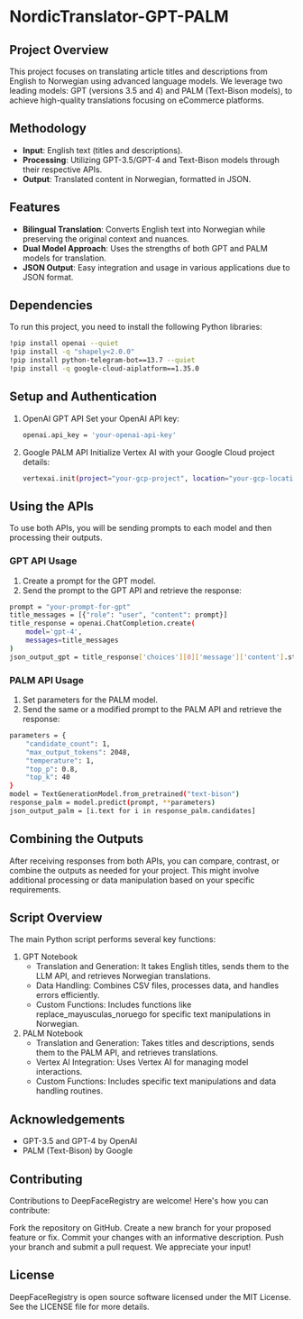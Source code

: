 # NordicTranslator-GPT-PALM

## Project Overview
This project focuses on translating article titles and descriptions from English to Norwegian using advanced language models. We leverage two leading models: GPT (versions 3.5 and 4) and PALM (Text-Bison models), to achieve high-quality translations focusing on eCommerce platforms.

## Methodology
- **Input**: English text (titles and descriptions).
- **Processing**: Utilizing GPT-3.5/GPT-4 and Text-Bison models through their respective APIs.
- **Output**: Translated content in Norwegian, formatted in JSON.

## Features
- **Bilingual Translation**: Converts English text into Norwegian while preserving the original context and nuances.
- **Dual Model Approach**: Uses the strengths of both GPT and PALM models for translation.
- **JSON Output**: Easy integration and usage in various applications due to JSON format.

## Dependencies
To run this project, you need to install the following Python libraries:

```bash
!pip install openai --quiet
!pip install -q "shapely<2.0.0"
!pip install python-telegram-bot==13.7 --quiet
!pip install -q google-cloud-aiplatform==1.35.0
```

## Setup and Authentication
1. OpenAI GPT API
   Set your OpenAI API key:
   ```bash
   openai.api_key = 'your-openai-api-key'
   ```
2. Google PALM API
   Initialize Vertex AI with your Google Cloud project details:
   ```bash
   vertexai.init(project="your-gcp-project", location="your-gcp-location")
   ```

## Using the APIs
To use both APIs, you will be sending prompts to each model and then processing their outputs.

### GPT API Usage
1. Create a prompt for the GPT model.
2. Send the prompt to the GPT API and retrieve the response:

```bash
prompt = "your-prompt-for-gpt"
title_messages = [{"role": "user", "content": prompt}]
title_response = openai.ChatCompletion.create(
    model='gpt-4',
    messages=title_messages
)
json_output_gpt = title_response['choices'][0]['message']['content'].strip()
```

### PALM API Usage
1. Set parameters for the PALM model.
2. Send the same or a modified prompt to the PALM API and retrieve the response:
```bash
parameters = {
    "candidate_count": 1,
    "max_output_tokens": 2048,
    "temperature": 1,
    "top_p": 0.8,
    "top_k": 40
}
model = TextGenerationModel.from_pretrained("text-bison")
response_palm = model.predict(prompt, **parameters)
json_output_palm = [i.text for i in response_palm.candidates]
```
## Combining the Outputs
After receiving responses from both APIs, you can compare, contrast, or combine the outputs as needed for your project. This might involve additional processing or data manipulation based on your specific requirements.

## Script Overview
The main Python script performs several key functions:

1. GPT Notebook
   - Translation and Generation: It takes English titles, sends them to the LLM API, and retrieves Norwegian translations.
   - Data Handling: Combines CSV files, processes data, and handles errors efficiently.
   - Custom Functions: Includes functions like replace_mayusculas_noruego for specific text manipulations in Norwegian.
2. PALM Notebook
   - Translation and Generation: Takes titles and descriptions, sends them to the PALM API, and retrieves translations.
   - Vertex AI Integration: Uses Vertex AI for managing model interactions.
   - Custom Functions: Includes specific text manipulations and data handling routines.


## Acknowledgements
- GPT-3.5 and GPT-4 by OpenAI
- PALM (Text-Bison) by Google

## Contributing
Contributions to DeepFaceRegistry are welcome! Here's how you can contribute:

Fork the repository on GitHub.
Create a new branch for your proposed feature or fix.
Commit your changes with an informative description.
Push your branch and submit a pull request.
We appreciate your input!

## License
DeepFaceRegistry is open source software licensed under the MIT License. See the LICENSE file for more details.



